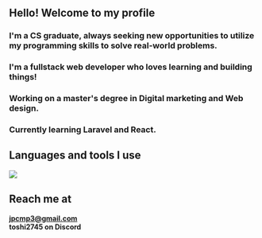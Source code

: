 ## Hello! Welcome to my profile

### I'm a CS graduate, always seeking new opportunities to utilize my programming skills to solve real-world problems.
### I'm a fullstack web developer who loves learning and building things!
### Working on a master's degree in Digital marketing and Web design.
### Currently learning Laravel and React.

## Languages and tools I use
<a href="https://skillicons.dev">
   <img src="https://skillicons.dev/icons?i=laravel,vue,react,js,php,mysql,tailwind,bootstrap,css,html,git" />
</a>

## Reach me at
**jpcmp3@gmail.com** <br>
**toshi2745 on Discord**
